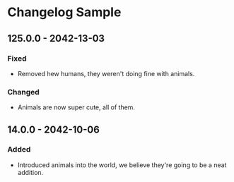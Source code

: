 # Changelog Sample

## 125.0.0 - 2042-13-03

### Fixed

* Removed hew humans, they weren't doing fine with animals.

### Changed

* Animals are now super cute, all of them.

## 14.0.0 - 2042-10-06

### Added

* Introduced animals into the world, we believe they're going to be a neat addition.



